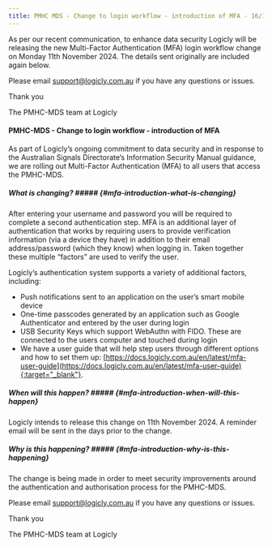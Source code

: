 ```yaml
---
title: PMHC MDS - Change to login workflow - introduction of MFA - 16/10/2024
---
```


As per our recent communication, to enhance data security Logicly will be 
releasing the new Multi-Factor Authentication (MFA) login workflow change 
on Monday 11th November 2024. The details sent originally are included again below.

Please email [support@logicly.com.au](mailto:support@logicly.com.au) if you have any questions or issues.

Thank you

The PMHC-MDS team at Logicly

#### PMHC-MDS - Change to login workflow - introduction of MFA ####

As part of Logicly’s ongoing commitment to data security and in response to
the Australian Signals Directorate’s Information Security Manual guidance, 
we are rolling out Multi-Factor Authentication (MFA) to all users that 
access the PMHC-MDS.

##### What is changing? ##### {#mfa-introduction-what-is-changing}

After entering your username and password you will be required to complete 
a second authentication step. MFA is an additional layer of authentication 
that works by requiring users to provide verification information (via a 
device they have) in addition to their email address/password (which they 
know) when logging in. Taken together these multiple “factors” are used 
to verify the user. 

Logicly’s authentication system supports a variety of additional factors, 
including:

* Push notifications sent to an application on the user’s smart mobile 
  device
* One-time passcodes generated by an application such as Google 
  Authenticator and entered by the user during login
* USB Security Keys which support WebAuthn with FIDO. These are connected 
  to the users computer and touched during login
* We have a user guide that will help step users through different options 
  and how to set them up: [https://docs.logicly.com.au/en/latest/mfa-user-guide](https://docs.logicly.com.au/en/latest/mfa-user-guide){:target="_blank"}.

##### When will this happen? ##### {#mfa-introduction-when-will-this-happen}

Logicly intends to release this change on 11th November 2024.  A reminder 
email will be sent in the days prior to the change.

##### Why is this happening? ##### {#mfa-introduction-why-is-this-happening}

The change is being made in order to meet security improvements around the 
authentication and authorisation process for the PMHC-MDS.

Please email [support@logicly.com.au](mailto:support@logicly.com.au) if you have any questions or issues.

Thank you

The PMHC-MDS team at Logicly